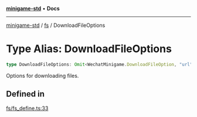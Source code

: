 [**minigame-std**](../../../README.md) • **Docs**

***

[minigame-std](../../../README.md) / [fs](../README.md) / DownloadFileOptions

# Type Alias: DownloadFileOptions

```ts
type DownloadFileOptions: Omit<WechatMinigame.DownloadFileOption, "url" | "filePath" | "success" | "fail">;
```

Options for downloading files.

## Defined in

[fs/fs\_define.ts:33](https://github.com/JiangJie/minigame-std/blob/e98ab0af7ad78dc07fcec865ee164ff1e7efe9cf/src/std/fs/fs_define.ts#L33)
